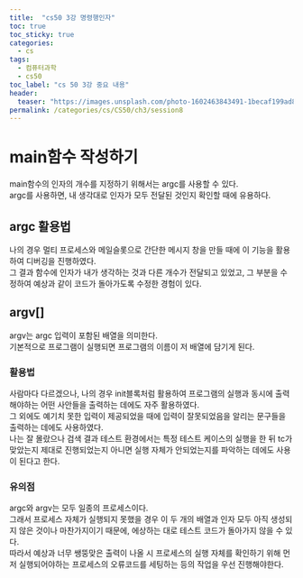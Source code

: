 ```yaml
---
title:  "cs50 3강 명령행인자"
toc: true
toc_sticky: true
categories:
  - cs
tags:
  - 컴퓨터과학
  - cs50
toc_label: "cs 50 3강 중요 내용"
header:
  teaser: "https://images.unsplash.com/photo-1602463843491-1becaf199ad8?q=80&w=2660&auto=format&fit=crop&ixlib=rb-4.0.3&ixid=M3wxMjA3fDB8MHxwaG90by1wYWdlfHx8fGVufDB8fHx8fA%3D%3D"
permalink: /categories/cs/CS50/ch3/session8
---
```

# main함수 작성하기
main함수의 인자의 개수를 지정하기 위해서는 argc를 사용할 수 있다.<br>
argc를 사용하면, 내 생각대로 인자가 모두 전달된 것인지 확인할 때에 유용하다.
## argc 활용법
나의 경우 멀티 프로세스와 메일슬롯으로 간단한 메시지 창을 만들 때에 이 기능을 활용하여 디버깅을 진행하였다.<br>
그 결과 함수에 인자가 내가 생각하는 것과 다른 개수가 전달되고 있었고, 그 부분을 수정하여 예상과 같이 코드가 돌아가도록 수정한 경험이 있다.
## argv[]
argv는 argc 입력이 포함된 배열을 의미한다.<br>
기본적으로 프로그램이 실행되면 프로그램의 이름이 저 배열에 담기게 된다.
### 활용법
사람마다 다르겠으나, 나의 경우 init블록처럼 활용하여 프로그램의 실행과 동시에 출력해야하는 어떤 사안들을 출력하는 데에도 자주 활용하였다.<br>
그 외에도 예기치 못한 입력이 제공되었을 때에 입력이 잘못되었음을 알리는 문구들을 출력하는 데에도 사용하였다.<br>
나는 잘 몰랐으나 검색 결과 테스트 환경에서는 특정 테스트 케이스의 실행을 한 뒤 tc가 맞았는지 제대로 진행되었는지 아니면 실행 자체가 안되었는지를 파악하는 데에도 사용이 된다고 한다.
### 유의점
argc와 argv는 모두 일종의 프로세스이다.<br>
그래서 프로세스 자체가 실행되지 못했을 경우 이 두 개의 배열과 인자 모두 아직 생성되지 않은 것이나 마찬가지이기 때문에, 에상하는 대로 테스트 코드가 돌아가지 않을 수 있다.<br>
따라서 예상과 너무 쌩뚱맞은 출력이 나올 시 프로세스의 실행 자체를 확인하기 위해 먼저 실행되어야하는 프로세스의 오류코드를 세팅하는 등의 작업을 우선 진행해야한다.
